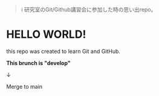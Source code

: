 > ℹ️ 研究室のGit/Github講習会に参加した時の思い出repo。

# HELLO WORLD!

this repo was created to learn Git and GitHub.

**This brunch is "develop"**

↓

Merge to main
